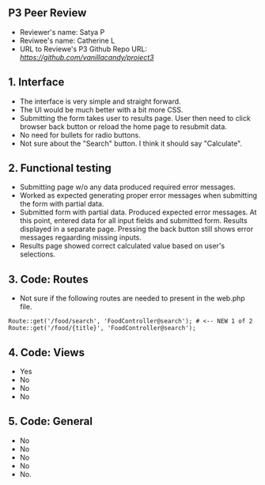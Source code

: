 ## P3 Peer Review

+ Reviewer's name: Satya P
+ Reviwee's name: Catherine L
+ URL to Reviewe's P3 Github Repo URL: *https://github.com/vanillacandy/project3*

## 1. Interface
+ The interface is very simple and straight forward.
+ The UI would be much better with a bit more CSS.
+ Submitting the form takes user to results page. User then need to click browser back button or reload the home page to resubmit data. 
+ No need for bullets for radio buttons.
+ Not sure about the "Search" button. I think it should say "Calculate".

## 2. Functional testing
+ Submitting page w/o any data produced required error messages. 
+ Worked as expected generating proper error messages when submitting the form with partial data. 
+ Submitted form with partial data. Produced expected error messages. At this point, entered data for all input fields and submitted form. Results displayed in a separate page. Pressing the back button still shows error messages regaarding missing inputs.
+ Results page showed correct calculated value based on user's selections.

## 3. Code: Routes
+ Not sure if the following routes are needed to present in the web.php file.

```
Route::get('/food/search', 'FoodController@search'); # <-- NEW 1 of 2
Route::get('/food/{title}', 'FoodController@search');
```

## 4. Code: Views
+ Yes
+ No
+ No
+ No

## 5. Code: General
+ No
+ No
+ No
+ No
+ No.